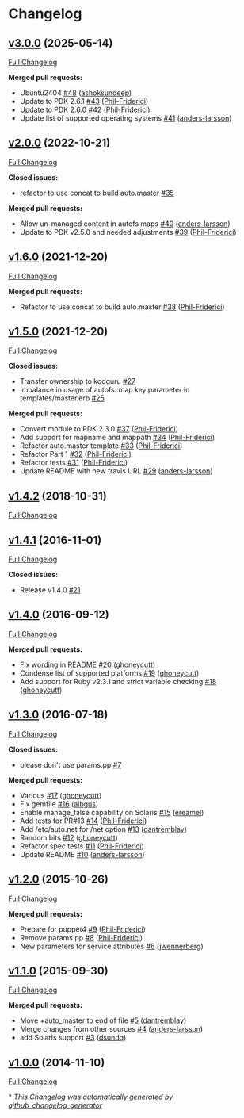 # Changelog

## [v3.0.0](https://github.com/Ericsson/puppet-module-autofs/tree/v3.0.0) (2025-05-14)

[Full Changelog](https://github.com/Ericsson/puppet-module-autofs/compare/v2.0.0...v3.0.0)

**Merged pull requests:**

- Ubuntu2404 [\#48](https://github.com/Ericsson/puppet-module-autofs/pull/48) ([ashoksundeep](https://github.com/ashoksundeep))
- Update to PDK 2.6.1 [\#43](https://github.com/Ericsson/puppet-module-autofs/pull/43) ([Phil-Friderici](https://github.com/Phil-Friderici))
- Update to PDK 2.6.0 [\#42](https://github.com/Ericsson/puppet-module-autofs/pull/42) ([Phil-Friderici](https://github.com/Phil-Friderici))
- Update list of supported operating systems [\#41](https://github.com/Ericsson/puppet-module-autofs/pull/41) ([anders-larsson](https://github.com/anders-larsson))

## [v2.0.0](https://github.com/Ericsson/puppet-module-autofs/tree/v2.0.0) (2022-10-21)

[Full Changelog](https://github.com/Ericsson/puppet-module-autofs/compare/v1.6.0...v2.0.0)

**Closed issues:**

- refactor to use concat to build auto.master [\#35](https://github.com/Ericsson/puppet-module-autofs/issues/35)

**Merged pull requests:**

- Allow un-managed content in autofs maps [\#40](https://github.com/Ericsson/puppet-module-autofs/pull/40) ([anders-larsson](https://github.com/anders-larsson))
- Update to PDK v2.5.0 and needed adjustments [\#39](https://github.com/Ericsson/puppet-module-autofs/pull/39) ([Phil-Friderici](https://github.com/Phil-Friderici))

## [v1.6.0](https://github.com/Ericsson/puppet-module-autofs/tree/v1.6.0) (2021-12-20)

[Full Changelog](https://github.com/Ericsson/puppet-module-autofs/compare/v1.5.0...v1.6.0)

**Merged pull requests:**

- Refactor to use concat to build auto.master [\#38](https://github.com/Ericsson/puppet-module-autofs/pull/38) ([Phil-Friderici](https://github.com/Phil-Friderici))

## [v1.5.0](https://github.com/Ericsson/puppet-module-autofs/tree/v1.5.0) (2021-12-20)

[Full Changelog](https://github.com/Ericsson/puppet-module-autofs/compare/v1.4.2...v1.5.0)

**Closed issues:**

- Transfer ownership to kodguru [\#27](https://github.com/Ericsson/puppet-module-autofs/issues/27)
- Imbalance in usage of autofs::map key parameter in templates/master.erb [\#25](https://github.com/Ericsson/puppet-module-autofs/issues/25)

**Merged pull requests:**

- Convert module to PDK 2.3.0 [\#37](https://github.com/Ericsson/puppet-module-autofs/pull/37) ([Phil-Friderici](https://github.com/Phil-Friderici))
- Add support for mapname and mappath [\#34](https://github.com/Ericsson/puppet-module-autofs/pull/34) ([Phil-Friderici](https://github.com/Phil-Friderici))
- Refactor auto.master template [\#33](https://github.com/Ericsson/puppet-module-autofs/pull/33) ([Phil-Friderici](https://github.com/Phil-Friderici))
- Refactor Part 1 [\#32](https://github.com/Ericsson/puppet-module-autofs/pull/32) ([Phil-Friderici](https://github.com/Phil-Friderici))
- Refactor tests [\#31](https://github.com/Ericsson/puppet-module-autofs/pull/31) ([Phil-Friderici](https://github.com/Phil-Friderici))
- Update README with new travis URL [\#29](https://github.com/Ericsson/puppet-module-autofs/pull/29) ([anders-larsson](https://github.com/anders-larsson))

## [v1.4.2](https://github.com/Ericsson/puppet-module-autofs/tree/v1.4.2) (2018-10-31)

[Full Changelog](https://github.com/Ericsson/puppet-module-autofs/compare/v1.4.1...v1.4.2)

## [v1.4.1](https://github.com/Ericsson/puppet-module-autofs/tree/v1.4.1) (2016-11-01)

[Full Changelog](https://github.com/Ericsson/puppet-module-autofs/compare/v1.4.0...v1.4.1)

**Closed issues:**

- Release v1.4.0 [\#21](https://github.com/Ericsson/puppet-module-autofs/issues/21)

## [v1.4.0](https://github.com/Ericsson/puppet-module-autofs/tree/v1.4.0) (2016-09-12)

[Full Changelog](https://github.com/Ericsson/puppet-module-autofs/compare/v1.3.0...v1.4.0)

**Merged pull requests:**

- Fix wording in README [\#20](https://github.com/Ericsson/puppet-module-autofs/pull/20) ([ghoneycutt](https://github.com/ghoneycutt))
- Condense list of supported platforms [\#19](https://github.com/Ericsson/puppet-module-autofs/pull/19) ([ghoneycutt](https://github.com/ghoneycutt))
- Add support for Ruby v2.3.1 and strict variable checking [\#18](https://github.com/Ericsson/puppet-module-autofs/pull/18) ([ghoneycutt](https://github.com/ghoneycutt))

## [v1.3.0](https://github.com/Ericsson/puppet-module-autofs/tree/v1.3.0) (2016-07-18)

[Full Changelog](https://github.com/Ericsson/puppet-module-autofs/compare/v1.2.0...v1.3.0)

**Closed issues:**

- please don't use params.pp [\#7](https://github.com/Ericsson/puppet-module-autofs/issues/7)

**Merged pull requests:**

- Various [\#17](https://github.com/Ericsson/puppet-module-autofs/pull/17) ([ghoneycutt](https://github.com/ghoneycutt))
- Fix gemfile [\#16](https://github.com/Ericsson/puppet-module-autofs/pull/16) ([albgus](https://github.com/albgus))
- Enable manage\_false capability on Solaris [\#15](https://github.com/Ericsson/puppet-module-autofs/pull/15) ([ereamel](https://github.com/ereamel))
- Add tests for PR\#13 [\#14](https://github.com/Ericsson/puppet-module-autofs/pull/14) ([Phil-Friderici](https://github.com/Phil-Friderici))
- Add /etc/auto.net for /net option [\#13](https://github.com/Ericsson/puppet-module-autofs/pull/13) ([dantremblay](https://github.com/dantremblay))
- Random bits [\#12](https://github.com/Ericsson/puppet-module-autofs/pull/12) ([ghoneycutt](https://github.com/ghoneycutt))
- Refactor spec tests [\#11](https://github.com/Ericsson/puppet-module-autofs/pull/11) ([Phil-Friderici](https://github.com/Phil-Friderici))
- Update README [\#10](https://github.com/Ericsson/puppet-module-autofs/pull/10) ([anders-larsson](https://github.com/anders-larsson))

## [v1.2.0](https://github.com/Ericsson/puppet-module-autofs/tree/v1.2.0) (2015-10-26)

[Full Changelog](https://github.com/Ericsson/puppet-module-autofs/compare/v1.1.0...v1.2.0)

**Merged pull requests:**

- Prepare for puppet4 [\#9](https://github.com/Ericsson/puppet-module-autofs/pull/9) ([Phil-Friderici](https://github.com/Phil-Friderici))
- Remove params.pp [\#8](https://github.com/Ericsson/puppet-module-autofs/pull/8) ([Phil-Friderici](https://github.com/Phil-Friderici))
- New parameters for service attributes [\#6](https://github.com/Ericsson/puppet-module-autofs/pull/6) ([jwennerberg](https://github.com/jwennerberg))

## [v1.1.0](https://github.com/Ericsson/puppet-module-autofs/tree/v1.1.0) (2015-09-30)

[Full Changelog](https://github.com/Ericsson/puppet-module-autofs/compare/v1.0.0...v1.1.0)

**Merged pull requests:**

- Move +auto\_master to end of file [\#5](https://github.com/Ericsson/puppet-module-autofs/pull/5) ([dantremblay](https://github.com/dantremblay))
- Merge changes from other sources [\#4](https://github.com/Ericsson/puppet-module-autofs/pull/4) ([anders-larsson](https://github.com/anders-larsson))
- add Solaris support [\#3](https://github.com/Ericsson/puppet-module-autofs/pull/3) ([dsundq](https://github.com/dsundq))

## [v1.0.0](https://github.com/Ericsson/puppet-module-autofs/tree/v1.0.0) (2014-11-10)

[Full Changelog](https://github.com/Ericsson/puppet-module-autofs/compare/2795b3363eeac0cf0033a9ec707ef04543991a86...v1.0.0)



\* *This Changelog was automatically generated by [github_changelog_generator](https://github.com/github-changelog-generator/github-changelog-generator)*
